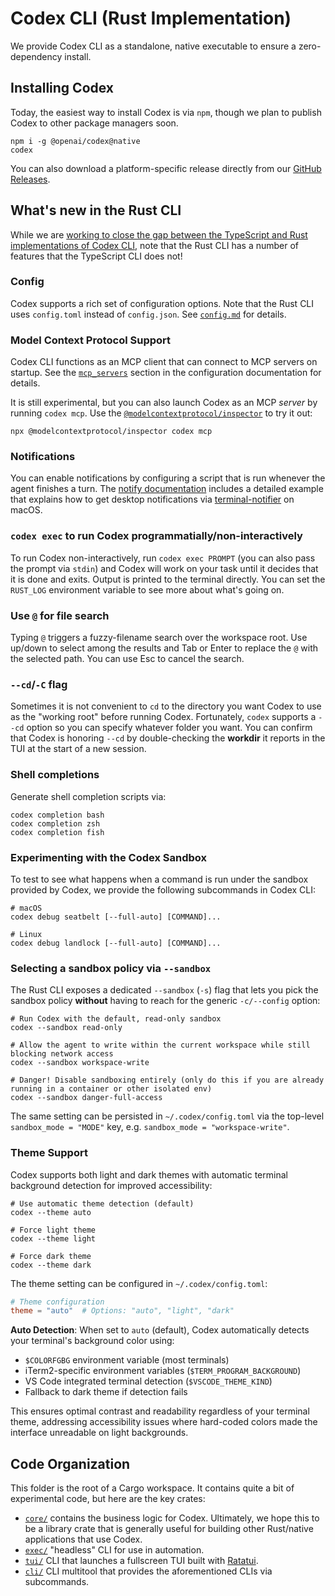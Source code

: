 # Codex CLI (Rust Implementation)

We provide Codex CLI as a standalone, native executable to ensure a zero-dependency install.

## Installing Codex

Today, the easiest way to install Codex is via `npm`, though we plan to publish Codex to other package managers soon.

```shell
npm i -g @openai/codex@native
codex
```

You can also download a platform-specific release directly from our [GitHub Releases](https://github.com/openai/codex/releases).

## What's new in the Rust CLI

While we are [working to close the gap between the TypeScript and Rust implementations of Codex CLI](https://github.com/openai/codex/issues/1262), note that the Rust CLI has a number of features that the TypeScript CLI does not!

### Config

Codex supports a rich set of configuration options. Note that the Rust CLI uses `config.toml` instead of `config.json`. See [`config.md`](./config.md) for details.

### Model Context Protocol Support

Codex CLI functions as an MCP client that can connect to MCP servers on startup. See the [`mcp_servers`](./config.md#mcp_servers) section in the configuration documentation for details.

It is still experimental, but you can also launch Codex as an MCP _server_ by running `codex mcp`. Use the [`@modelcontextprotocol/inspector`](https://github.com/modelcontextprotocol/inspector) to try it out:

```shell
npx @modelcontextprotocol/inspector codex mcp
```

### Notifications

You can enable notifications by configuring a script that is run whenever the agent finishes a turn. The [notify documentation](./config.md#notify) includes a detailed example that explains how to get desktop notifications via [terminal-notifier](https://github.com/julienXX/terminal-notifier) on macOS.

### `codex exec` to run Codex programmatially/non-interactively

To run Codex non-interactively, run `codex exec PROMPT` (you can also pass the prompt via `stdin`) and Codex will work on your task until it decides that it is done and exits. Output is printed to the terminal directly. You can set the `RUST_LOG` environment variable to see more about what's going on.

### Use `@` for file search

Typing `@` triggers a fuzzy-filename search over the workspace root. Use up/down to select among the results and Tab or Enter to replace the `@` with the selected path. You can use Esc to cancel the search.

### `--cd`/`-C` flag

Sometimes it is not convenient to `cd` to the directory you want Codex to use as the "working root" before running Codex. Fortunately, `codex` supports a `--cd` option so you can specify whatever folder you want. You can confirm that Codex is honoring `--cd` by double-checking the **workdir** it reports in the TUI at the start of a new session.

### Shell completions

Generate shell completion scripts via:

```shell
codex completion bash
codex completion zsh
codex completion fish
```

### Experimenting with the Codex Sandbox

To test to see what happens when a command is run under the sandbox provided by Codex, we provide the following subcommands in Codex CLI:

```
# macOS
codex debug seatbelt [--full-auto] [COMMAND]...

# Linux
codex debug landlock [--full-auto] [COMMAND]...
```

### Selecting a sandbox policy via `--sandbox`

The Rust CLI exposes a dedicated `--sandbox` (`-s`) flag that lets you pick the sandbox policy **without** having to reach for the generic `-c/--config` option:

```shell
# Run Codex with the default, read-only sandbox
codex --sandbox read-only

# Allow the agent to write within the current workspace while still blocking network access
codex --sandbox workspace-write

# Danger! Disable sandboxing entirely (only do this if you are already running in a container or other isolated env)
codex --sandbox danger-full-access
```

The same setting can be persisted in `~/.codex/config.toml` via the top-level `sandbox_mode = "MODE"` key, e.g. `sandbox_mode = "workspace-write"`.

### Theme Support

Codex supports both light and dark themes with automatic terminal background detection for improved accessibility:

```shell
# Use automatic theme detection (default)
codex --theme auto

# Force light theme  
codex --theme light

# Force dark theme
codex --theme dark
```

The theme setting can be configured in `~/.codex/config.toml`:

```toml
# Theme configuration
theme = "auto"  # Options: "auto", "light", "dark"
```

**Auto Detection**: When set to `auto` (default), Codex automatically detects your terminal's background color using:
- `$COLORFGBG` environment variable (most terminals)
- iTerm2-specific environment variables (`$TERM_PROGRAM_BACKGROUND`)
- VS Code integrated terminal detection (`$VSCODE_THEME_KIND`)
- Fallback to dark theme if detection fails

This ensures optimal contrast and readability regardless of your terminal theme, addressing accessibility issues where hard-coded colors made the interface unreadable on light backgrounds.

## Code Organization

This folder is the root of a Cargo workspace. It contains quite a bit of experimental code, but here are the key crates:

- [`core/`](./core) contains the business logic for Codex. Ultimately, we hope this to be a library crate that is generally useful for building other Rust/native applications that use Codex.
- [`exec/`](./exec) "headless" CLI for use in automation.
- [`tui/`](./tui) CLI that launches a fullscreen TUI built with [Ratatui](https://ratatui.rs/).
- [`cli/`](./cli) CLI multitool that provides the aforementioned CLIs via subcommands.
